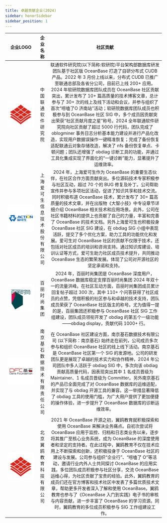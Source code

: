 ```yaml
---
title: 卓越贡献企业(2024)
sidebar: honorSidebar
sidebar_position: 1
---
```


<div class="team-members-table">

| 企业LOGO | 企业名称 | 社区贡献 |
|:----:|:----:|:---------:|
|![中国联通软件研究院](/img/honor/zhongguoliantong.png "中国联通软件研究院") | <span class="name-column">中国联通软件研究院</span>  | 联通软件研究院(以下简称:软研院)平台架构部数据库研发团队基于社区版 OceanBase 打造了自研分布式 CUDB 产品。2022 年 3 月份上线以来，分布式 CUDB 已推广至联通总部及各省分公司，目前已上线 200+ 应用。2024 年软研院数据库团队成员在 OceanBase 社区贡献突出，累计发布了 10+ 篇高质量的技术博客文章，总计参与了 30+ 次的线上及线下活动和会议，并参与组织了首次“唠嗑了O 济南站”活动；软研院数据库团队成员也积极参与到 OceanBase 社区 SIG 中，多个成员因贡献突出荣获“社区贡献月度之星”称号。2024 全年联通软件研究院向社区贡献了超过 5000 行代码，团队完成了 oblogminer 事务日志分析基本能力建设并进行产品化改造，实现用户数据误操作一键精准恢复；完成了备份恢复适配联通云对象存储改造，解决了 nfs 备份恢复单点、卡顿问题；团队还增强了 obdiag 诊断工具的功能，并通过工具化集成实现了界面化的“一键诊断”能力，显著提升了运维效率。|
|![上海爱可生信息技术股份有限公司](/img/honor/aikesheng.png "上海爱可生信息技术股份有限公司") | <span class="name-column">上海爱可生信息技术股份有限公司</span>  | 2024 年，上海爱可生作为 OceanBase 的重要生态伙伴，在社区合作方面贡献突出。多位源码技术专家积极参与社区互动，超过 70 个的 BUG 修复及补丁。公司帮助宣传并参与多项社区活动，促进了知识共享和技术交流。同时积极布道 OceanBase 技术，累计发布了 30+ 篇高质量的技术文章，并在出版物《大智小技》中专设章节详细介绍 OceanBase 相关技术和应用场景。此外，公司在社区书籍材料的提供上也贡献了自己的力量，丰富和完善了 OceanBase 的技术文档。另外上海爱可生也积极投身 OceanBase 社区 SIG 建设，在 obdiag SIG 小组中表现活跃，提交了多个优化方案，助力工具的功能优化和发展。爱可生对 OceanBase 社区的贡献不仅限于技术，还包括对社区成员的培训和咨询支持。通过知识库建设、培训认证等方式，爱可生助力社区成员技术提升，共同推动 OceanBase 生态的繁荣发展。体现了公司对开源社区的坚定承诺和支持。|
|![百丽时尚集团](/img/honor/baili.png "百丽时尚集团") | <span class="name-column">百丽时尚集团</span>  | 2024 年，百丽时尚集团是 OceanBase 深度用户，OceanBase 数据库稳定支撑百丽时尚集团 2024 年双十一的流量洪峰。在社区互动方面，百丽时尚集团成员累计回复帖子超过 300 次，其中 110+ 个问答获得了社区成员的点赞，凭借积极的社区参与和卓越的技术支持，团队成员荣获了 OceanBase 社区版主的称号。尤为值得一提的是，百丽集团还积极参与 OceanBase 社区 SIG 工作组建设，团队成员领衔开发了 obdiag 的第五个一级功能——obdiag display，贡献代码 1000+ 行。|
|![南京基石数据技术有限责任公司](/img/honor/nanjingjishi.png "南京基石数据技术有限责任公司") | <span class="name-column">南京基石数据技术有限责任公司</span>  | 在 OceanBase 社区建设方面，南京基石数据技术有限公司 (以下简称：南京基石) 始终走在前列，公司成员多次参与和组织 OceanBase 社区的线上线下活动。南京基石是 OceanBase 社区第一个 SIG 的发源地。公司的研发团队更是展现了卓越的技术实力和协作精神，2024 年公司团队中多人活跃于 obdiag SIG 中，多次向该 obdiag 贡献高质量代码，因表现突出其中 1 名成员晋级为 Maintainer、1 名成员晋级为 Committer。另外南京基石的产品已全面完成了对 OceanBase 数据库的运维适配，并实现了与 obdiag 开源工具的兼容。这一举措显著降低了 obdiag 工具的使用门槛，为广大用户提供了更加便捷的操作体验，进一步提升了 OceanBase 数据库的诊断运维效率。|
|![北京翼鸥教育科技有限公司](/img/honor/zhongguoliantong.png "北京翼鸥教育科技有限公司") | <span class="name-column">北京翼鸥教育科技有限公司</span>  | 2021 年 OceanBase 开源之初，翼鸥教育就积极探索和使用 OceanBase 来解决业务痛点。自初次尝试将 OceanBase 应用于监控、归档和日志类业务以来，逐步将其推广至核心业务系统，成为 OceanBase 的深度使用者和坚定的支持者。在此过程中，翼鸥教育不仅在技术应用上不断探索和创新，还积极投身于 OceanBase 社区的建设与发展。公司参与组织“企业行”、“唠嗑了 O”等活动，邀请行业内外人士共同探讨 OceanBase 的应用实践，多位团队成员积极参与社区分享，交流 OceanBase 运维心得，为社区贡献了宝贵的经验。此外，翼鸥教育的成员们还在官方博客和技术社区中发表了多篇优质技术文章，帮助更多开发者深入了解和使用 OceanBase。翼鸥教育也参与了《OceanBase 入门到实践》电子书的审核与内容贡献，进一步丰富了 OceanBase 的学习资源。同时，翼鸥教育的多位成员积极参与 SIG 工作组建设工作。|

</div>